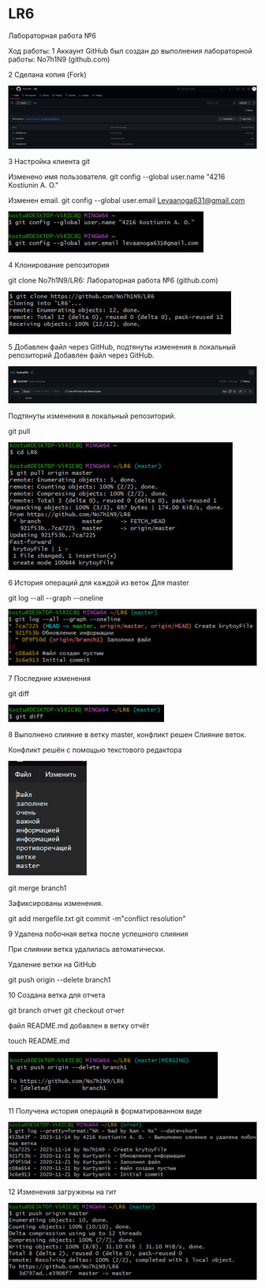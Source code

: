 # LR6
Лабораторная работа №6

Ход работы:
1 Аккаунт GitHub был создан до выполнения лабораторной работы: No7h1N9 (github.com)

2 Сделана копия (Fork)

![1 скрин](https://github.com/No7h1N9/LR6/blob/master/3.jpg)

3 Настройка клиента git

Изменено имя пользователя.
git config --global user.name "4216 Kostiunin A. O."

Изменен email.
git config --global user.email Levaanoga631@gmail.com

![2](https://github.com/No7h1N9/LR6/blob/master/1.jpg)


4 Клонирование репозитория

git clone No7h1N9/LR6: Лабораторная работа №6 (github.com)

![3](https://github.com/No7h1N9/LR6/blob/master/2.jpg)


5 Добавлен файл через GitHub, подтянуты изменения в локальный репозиторий Добавлен файл через GitHub.



![4](https://github.com/No7h1N9/LR6/blob/master/8.png)


Подтянуты изменения в локальный репозиторий.

git pull

![5](https://github.com/No7h1N9/LR6/blob/master/4.jpg)

6 История операций для каждой из веток Для master

git log --all --graph --oneline

![6](https://github.com/No7h1N9/LR6/blob/master/5.jpg)


7 Последние изменения

git diff

![7](https://github.com/No7h1N9/LR6/blob/master/6.jpg)

8 Выполнено слияние в ветку master, конфликт решен Слияние веток.

Конфликт решён с помощью текстового редактора

![8](https://github.com/No7h1N9/LR6/blob/master/9.png)

git merge branch1

Зафиксированы изменения.

git add mergefile.txt
git commit -m"conflict resolution"

9 Удалена побочная ветка после успешного слияния

При слиянии ветка удалилась автоматически.

Удаление ветки на GitHub

git push origin --delete branch1



10 Создана ветка для отчета

git branch отчет
git checkout отчет


файл README.md добавлен в ветку отчёт

touch README.md

![9](https://github.com/No7h1N9/LR6/blob/master/10.png)

11 Получена история операций в форматированном виде

![10](https://github.com/No7h1N9/LR6/blob/master/7.jpg)

12 Изменения загружены на гит 

![11](https://github.com/No7h1N9/LR6/blob/master/11.png)
